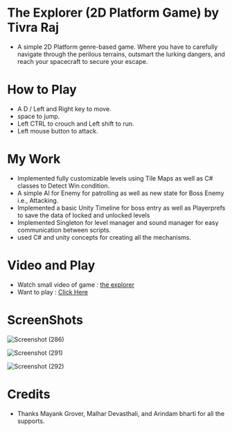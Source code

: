 # The Explorer (2D Platform Game) by Tivra Raj

- A simple 2D Platform genre-based game. Where you have to carefully navigate through the perilous terrains, outsmart the lurking dangers, and reach your spacecraft to secure your escape.

# How to Play

- A D / Left and Right key to move.
- space to jump.
- Left CTRL to crouch and Left shift to run.
- Left mouse button to attack.

# My Work

- Implemented fully customizable levels using Tile Maps as well as C# classes to Detect Win condition.
- A simple AI for Enemy for patrolling as well as new state for Boss Enemy i.e., Attacking. 
- Implemented a basic Unity Timeline for boss entry as well as Playerprefs to save the data of locked and 
unlocked levels
- Implemented Singleton for level manager and sound manager for easy communication between scripts.
- used C# and unity concepts for creating all the mechanisms.

# Video and Play

- Watch small video of game : <a href="https://www.youtube.com/watch?v=E4QKR73hpsg" target="_blank">the explorer</a>
- Want to play : <a href="https://kingpheonix.itch.io/the-explorer" target="_blank">Click Here</a>

# ScreenShots

![Screenshot (286)](https://github.com/Tivra-Raj/2D-Platformer-Game/assets/107213542/5f7c7101-7157-4cb5-871a-91bc4f9ee476)

![Screenshot (291)](https://github.com/Tivra-Raj/2D-Platformer-Game/assets/107213542/555f2c78-11bf-44de-8b3b-88447d83d403)

![Screenshot (292)](https://github.com/Tivra-Raj/2D-Platformer-Game/assets/107213542/2f2de296-1a8c-4cba-9488-f095c9cffee5)

# Credits

- Thanks Mayank Grover, Malhar Devasthali, and Arindam bharti for all the supports. 
